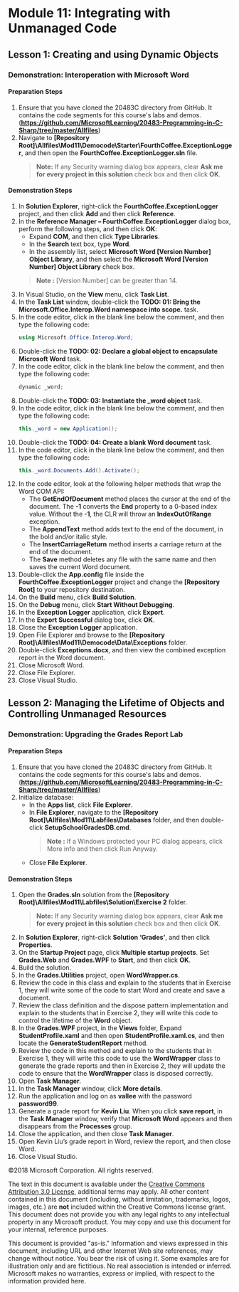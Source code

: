
# Module 11: Integrating with Unmanaged Code

## Lesson 1: Creating and using Dynamic Objects

### Demonstration: Interoperation with Microsoft Word

#### Preparation Steps

1. Ensure that you have cloned the 20483C directory from GitHub. It contains the code segments for this course's labs and demos. (**https://github.com/MicrosoftLearning/20483-Programming-in-C-Sharp/tree/master/Allfiles**)
2. Navigate to **[Repository Root]\Allfiles\Mod11\Democode\Starter\FourthCoffee.ExceptionLogger**, and then open the **FourthCoffee.ExceptionLogger.sln** file.
    > **Note:** If any Security warning dialog box appears, clear **Ask me for every project in this solution** check box and then click **OK**.

#### Demonstration Steps

1. In **Solution Explorer**, right-click the **FourthCoffee.ExceptionLogger** project, and then click **Add** and then click **Reference**.
2. In the **Reference Manager – FourthCoffee.ExceptionLogger** dialog box, perform the following steps, and then click **OK**:
    - Expand **COM**, and then click **Type Libraries**.
    - In the **Search** text box, type **Word**.
    - In the assembly list, select **Microsoft Word [Version Number] Object Library**, and then select the **Microsoft Word [Version Number] Object Library** check box.
    > **Note :** [Version Number] can be greater than 14.
3. In Visual Studio, on the **View** menu, click **Task List**.
4. In the **Task List** window, double-click the **TODO: 01: Bring the Microsoft.Office.Interop.Word namespace into scope.** task.
5. In the code editor, click in the blank line below the comment, and then type the following code:
    ```cs
    using Microsoft.Office.Interop.Word;
    ```
6. Double-click the **TODO: 02: Declare a global object to encapsulate Microsoft Word** task.
7. In the code editor, click in the blank line below the comment, and then type the following code:
    ```cs
    dynamic _word;
    ```
8. Double-click the **TODO: 03: Instantiate the _word object** task.
9. In the code editor, click in the blank line below the comment, and then type the following code:
    ```cs
    this._word = new Application();
    ```
10. Double-click the **TODO: 04: Create a blank Word document** task.
11. In the code editor, click in the blank line below the comment, and then type the following code:
    ```cs
    this._word.Documents.Add().Activate();
    ```
12. In the code editor, look at the following helper methods that wrap the Word COM API:
    - The **GetEndOfDocument** method places the cursor at the end of the document. The **-1** converts the **End** property to a 0-based index value. Without the **-1**, the CLR will throw an **IndexOutOfRange** exception.
    - The **AppendText** method adds text to the end of the document, in the bold and/or italic style.
    - The **InsertCarriageReturn** method inserts a carriage return at the end of the document.
    - The **Save** method deletes any file with the same name and then saves the current Word document.
13. Double-click the **App.config** file inside the **FourthCoffee.ExceptionLogger** project and change the **[Repository Root]** to your repository destination.
14. On the **Build** menu, click **Build Solution**.
15. On the **Debug** menu, click **Start Without Debugging**.
16. In the **Exception Logger** application, click **Export**.
17. In the **Export Successful** dialog box, click **OK**.
18. Close the **Exception Logger** application.
19. Open File Explorer and browse to the **[Repository Root]\Allfiles\Mod11\Democode\Data\Exceptions** folder.
20. Double-click **Exceptions.docx**, and then view the combined exception report in the Word document.
21. Close Microsoft Word.
22. Close File Explorer.
23. Close Visual Studio.

## Lesson 2: Managing the Lifetime of Objects and Controlling Unmanaged Resources

### Demonstration: Upgrading the Grades Report Lab

#### Preparation Steps

1. Ensure that you have cloned the 20483C directory from GitHub. It contains the code segments for this course's labs and demos. (**https://github.com/MicrosoftLearning/20483-Programming-in-C-Sharp/tree/master/Allfiles**)
2. Initialize database:
    - In the **Apps list**, click **File Explorer**.
    - In **File Explorer**, navigate to the **[Repository Root]\Allfiles\Mod11\Labfiles\Databases** folder, and then double-click **SetupSchoolGradesDB.cmd**.
        >**Note :** If a Windows protected your PC dialog appears, click More info and then click Run Anyway.
    - Close **File Explorer**.

#### Demonstration Steps

1. Open the **Grades.sln** solution from the **[Repository Root]\Allfiles\Mod11\Labfiles\Solution\Exercise 2** folder.
    > **Note:** If any Security warning dialog box appears, clear **Ask me for every project in this solution** check box and then click **OK**.
2. In **Solution Explorer**, right-click **Solution ‘Grades’**, and then click **Properties**.
3. On the **Startup Project** page, click **Multiple startup projects**. Set **Grades.Web** and **Grades.WPF** to **Start**, and then click **OK**.
4. Build the solution.
5. In the **Grades.Utilities** project, open **WordWrapper.cs**.
6. Review the code in this class and explain to the students that in Exercise 1, they will write some of the code to start Word and create and save a document.
7. Review the class definition and the dispose pattern implementation and explain to the students that in Exercise 2, they will write this code to control the lifetime of the **Word** object.
8. In the **Grades.WPF** project, in the **Views** folder, Expand **StudentProfile.xaml** and then open **StudentProfile.xaml.cs**, and then locate the **GenerateStudentReport** method.
9. Review the code in this method and explain to the students that in Exercise 1, they will write this code to use the **WordWrapper** class to generate the grade reports and then in Exercise 2, they will update the code to ensure that the **WordWrapper** class is disposed correctly.
10. Open **Task Manager**.
11. In the **Task Manager** window, click **More details**.
12. Run the application and log on as **vallee** with the password **password99**.
13. Generate a grade report for **Kevin Liu**. When you click **save report**, in the **Task Manager** window, verify that **Microsoft Word** appears and then disappears from the **Processes** group.
14. Close the application, and then close **Task Manager**.
15. Open Kevin Liu’s grade report in Word, review the report, and then close Word.
16. Close Visual Studio.

©2018 Microsoft Corporation. All rights reserved.

The text in this document is available under the  [Creative Commons Attribution 3.0 License](https://creativecommons.org/licenses/by/3.0/legalcode), additional terms may apply. All other content contained in this document (including, without limitation, trademarks, logos, images, etc.) are  **not**  included within the Creative Commons license grant. This document does not provide you with any legal rights to any intellectual property in any Microsoft product. You may copy and use this document for your internal, reference purposes.

This document is provided &quot;as-is.&quot; Information and views expressed in this document, including URL and other Internet Web site references, may change without notice. You bear the risk of using it. Some examples are for illustration only and are fictitious. No real association is intended or inferred. Microsoft makes no warranties, express or implied, with respect to the information provided here.
